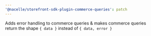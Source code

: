 ```yaml
---
'@nacelle/storefront-sdk-plugin-commerce-queries': patch
---
```


Adds error handling to commerce queries & makes commerce queries return the shape `{ data }` instead of `{ data, error }`
